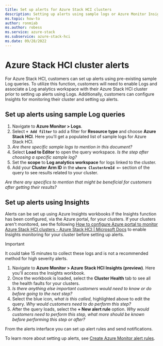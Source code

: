 ```yaml
---
title: Set up alerts for Azure Stack HCI clusters
description: Setting up alerts using sample logs or Azure Monitor Insights workbooks.
ms.topic: how-to
author: ronmiab
ms.author: robess
ms.service: azure-stack
ms.subservice: azure-stack-hci
ms.date: 09/28/2022
---
```


# Azure Stack HCI cluster alerts

For Azure Stack HCI, customers can set up alerts using pre-existing sample Log queries. To utilize this function, customers will need to enable Logs and associate a Log analytics workspace with their Azure Stack HCI cluster prior to setting up alerts using Logs. Additionally, customers can configure Insights for monitoring their cluster and setting up alerts.

## Set up alerts using sample Log queries

1. Navigate to **Azure Monitor > Logs**.
2. Select **`+ Add filter`** to add a filter for **Resource type** and choose **Azure Stack HCI**. Here you'll get a populated list of sample logs for Azure Stack HCI.
3. *Are there specific sample logs to mention in this document?*
4. Select **Load to Editor** to open the query workspace. *Is the step after choosing a specific sample log?*
5. Set the **scope** to **Log analytics workspace** for logs linked to the cluster.
6. Add your **Cluster Arm ID** in the **`where ClusterArmId =~`** section of the query to see results related to your cluster.

*Are there any specifics to mention that might be beneficial for customers after getting their results?*

## Set up alerts using Insights

Alerts can be set up using Azure Insights workbooks if the Insights function has been configured, via the Azure portal, for your clusters. If your clusters aren't monitored, see the following [How to configure Azure portal to monitor Azure Stack HCI clusters - Azure Stack HCI | Microsoft Docs](https://learn.microsoft.com/azure-stack/hci/manage/monitor-hci-single) to enable Insights monitoring for your cluster before setting up alerts.

> [!IMPORTANT]
> It could take 15 minutes to collect these logs and is not a recommended method for high severity alerts.

1. Navigate to **Azure Monitor > Azure Stack HCI Insights (preview)**. Here you'll access the Insights workbook.
2. Once the workbook is loaded, select the **Cluster Health** tab to see all the health faults for your clusters.
3. *Is there anything else important customers would need to know or do before going to the next step?*
4. Select the blue icon, *what is this called*, highlighted above to edit the query. *Why would customers need to do perform this step?*
5. After the query loads, select the **+ New alert rule** option. *Why would customers need to perform this step, what more should be known before performing this step or after?*

From the alerts interface you can set up alert rules and send notifications.

To learn more about setting up alerts, see [Create Azure Monitor alert rules](https://learn.microsoft.com/azure/azure-monitor/alerts/alerts-create-new-alert-rule).
